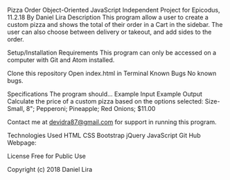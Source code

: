 Pizza Order
Object-Oriented JavaScript Independent Project for Epicodus, 11.2.18
By Daniel Lira
Description
This program allow a user to create a custom pizza and shows the total of their order in a Cart in the sidebar. The user can also choose between delivery or takeout, and add sides to the order.

Setup/Installation Requirements
This program can only be accessed on a computer with Git and Atom installed.

Clone this repository
Open index.html in Terminal
Known Bugs
No known bugs.

Specifications
The program should...	Example Input	Example Output
Calculate the price of a custom pizza based on the options selected: Size-Small, 8"; Pepperoni; Pineapple; Red Onions; $11.00

Contact me at devidra87@gmail.com for support in running this program.

Technologies Used
HTML
CSS
Bootstrap
jQuery
JavaScript
Git Hub Webpage:

License
Free for Public Use

Copyright (c) 2018 Daniel Lira
